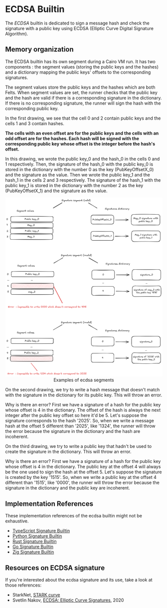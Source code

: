 # ECDSA Builtin

The _ECDSA_ builtin is dedicated to sign a message hash and check the signature with a public key using ECDSA (Elliptic Curve Digital Signature Algorithm).

## Memory organization

The ECDSA builtin has its own segment during a Cairo VM run.
It has two components : the segment values (storing the public keys and the hashes) and a dictionary mapping the public keys' offsets to the corresponding signatures.

The segment values store the public keys and the hashes which are both Felts.
When segment values are set, the runner checks that the public key and the hash are valid if there is a corresponding signature in the dictionary.
If there is no corresponding signature, the runner will sign the hash with the corresponding public key.

In the first drawing, we see that the cell 0 and 2 contain public keys and the cells 1 and 3 contain hashes.

**The cells with an even offset are for the public keys and the cells with an odd offset are for the hashes. Each hash will be signed with the corresponding public key whose offset is the integer before the hash's offset.**

In this drawing, we wrote the public key_0 and the hash_0 in the cells 0 and 1 respectively. Then, the signature of the hash_0 with the public key_0 is stored in the dictionary with the number 0 as the key (PubKeyOffsetX_0) and the signature as the value.
Then we wrote the public key_1 and the hash_1 in the cells 2 and 3 respectively. The signature of the hash_1 with the public key_1 is stored in the dictionary with the number 2 as the key (PubKeyOffsetX_1) and the signature as the value.

<div align="center">
  <img src="ecdsa-full.png" alt="ecdsa builtin segment"/>
</div>
<div align="center">
  <span class="caption">Examples of ecdsa segments</span>
</div>

On the second drawing, we try to write a hash message that doesn't match with the signature in the dictionary for its public key. This will throw an error.

Why is there an error? First we have a signature of a hash for the public key whose offset is 4 in the dictionary. The offset of the hash is always the next integer after the public key offset so here it'd be 5. Let's suppose the signature corresponds to the hash '2025'. So, when we write a message hash at the offset 5 different than '2025', like '1324', the runner will throw the error because the signature in the dictionary and the hash are incoherent.

On the third drawing, we try to write a public key that hadn't be used to create the signature in the dictionary. This will throw an error.

Why is there an error? First we have a signature of a hash for the public key whose offset is 4 in the dictionary. The public key at the offset 4 will always be the one used to sign the hash at the offset 5. Let's suppose the signature is created by the key '1515'. So, when we write a public key at the offset 4 different than '1515', like '0000', the runner will throw the error because the signature in the dictionary and the public key are incoherent.

## Implementation References

These implementation references of the ecdsa builtin might not be exhaustive.

- [TypeScript Signature Builtin](https://github.com/kkrt-labs/cairo-vm-ts/blob/58fd07d81cff4a4bb45c30ab99976ba66f0576ad/src/builtins/ecdsa.ts)
- [Python Signature Builtin](https://github.com/starkware-libs/cairo-lang/blob/0e4dab8a6065d80d1c726394f5d9d23cb451706a/src/starkware/cairo/lang/builtins/signature/signature_builtin_runner.py)
- [Rust Signature Builtin](https://github.com/lambdaclass/cairo-vm/blob/41476335884bf600b62995f0c005be7d384eaec5/vm/src/vm/runners/builtin_runner/signature.rs)
- [Go Signature Builtin](https://github.com/NethermindEth/cairo-vm-go/blob/dc02d614497f5e59818313e02d2d2f321941cbfa/pkg/vm/builtins/ecdsa.go)
- [Zig Signature Builtin](https://github.com/keep-starknet-strange/ziggy-starkdust/blob/55d83e61968336f6be93486d7acf8530ba868d7e/src/vm/builtins/builtin_runner/signature.zig)

## Resources on ECDSA signature

If you're interested about the ecdsa signature and its use, take a look at those references:

- StarkNet, [STARK curve](https://docs.starknet.io/architecture-and-concepts/cryptography/stark-curve/)
- Svetlin Nakov, [ECDSA: Elliptic Curve Signatures](https://cryptobook.nakov.com/digital-signatures/ecdsa-sign-verify-messages), 2020
